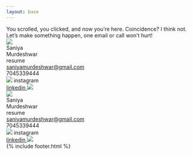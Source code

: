 ```yaml
---
layout: base
---
```

<div class="md:text-[36px] text-[22px] md:leading-10 leading-5 font-[Instrument_Serif] lg:mx-20 mx-5 mb-30 mt-20 lg:w-3/5 w-full">
    You scrolled, you clicked, and now you’re here. Coincidence? I think not. Let’s make something happen, one email or call won’t hurt!
</div>
<div class="w-full xl:h-[650px] h-[500px] relative">
    <div class="bg-white border-solid border-3 border-black absolute xl:w-[1200px] w-[900px] left-0 right-0 mx-auto rotating-card">
        <img class="w-full" src="{{site.baseurl}}assets/images/contacts-border.png">
        <div class="absolute text-black xl:text-[150px] text-[90px] left-[50px] bottom-[50px] leading-30">
            Saniya<br>Murdeshwar
        </div>
        <div class="absolute text-black text-[36px] left-[60px] top-[80px]">
            resume
        </div>
        <div class="absolute text-black text-[36px] right-[60px] top-[80px]">
            <a href="mailto:saniyamurdeshwar@gmail.com">
                <div>
                    saniyamurdeshwar@gmail.com
                </div>
            </a>
            <div class="text-right">
                7045339444
            </div>
        </div>
        <div class="absolute text-black text-[36px] right-[60px] bottom-[50px]">
            <div class="flex flex-row">
                <img class="w-[30px] object-scale-down" src="{{site.baseurl}}assets/images/hyperlink_icon.png">
                instagram
            </div>
            <a href="https://www.linkedin.com/in/saniya-murdeshwar-436b78271/">
                <div class="flex flex-row-reverse text-right">
                    linkedin
                    <img class="w-[30px] object-scale-down" src="{{site.baseurl}}assets/images/hyperlink_icon.png">
                </div>
            </a> 
        </div>
    </div>
    <div class="bg-white border-solid border-3 border-black absolute xl:w-[1200px] w-[900px] left-0 right-0 mx-auto reverse-rotating-card">
        <img class="w-full" src="{{site.baseurl}}assets/images/contacts-border.png">
        <div class="absolute text-black xl:text-[150px] text-[90px] left-[50px] xl:bottom-[50px] bottom-[40px] xl:leading-30 leading-20">
            Saniya<br>Murdeshwar
        </div>
        <div class="absolute text-black xl:text-[36px] text-[28px] left-[60px] xl:top-[80px] top-[50px]">
            resume
        </div>
        <div class="absolute text-black xl:text-[36px] text-[28px] right-[60px] xl:top-[80px] top-[50px]">
            <a class="animate-bounce" href="mailto:saniyamurdeshwar@gmail.com">
                <div>
                    saniyamurdeshwar@gmail.com
                </div>
            </a>
            <div class="text-right">
                7045339444
            </div>
        </div>
        <div class="absolute text-black xl:text-[36px] text-[28px] right-[60px] xl:bottom-[50px] bottom-[40px]">
            <div class="flex flex-row">
                <img class="w-[30px] object-scale-down" src="{{site.baseurl}}assets/images/hyperlink_icon.png">
                instagram
            </div>
            <a href="https://www.linkedin.com/in/saniya-murdeshwar-436b78271/">
                <div class="flex flex-row-reverse text-right">
                    linkedin
                    <img class="w-[30px] object-scale-down" src="{{site.baseurl}}assets/images/hyperlink_icon.png">
                </div>
            </a>
        </div>
    </div>
</div>
{% include footer.html %}